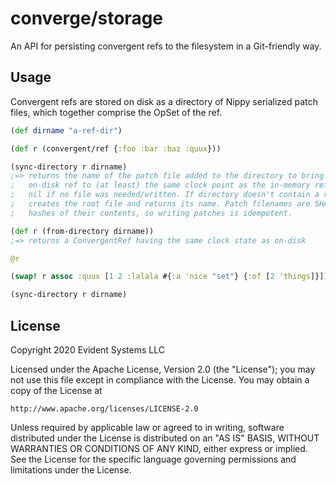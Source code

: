 # converge/storage

An API for persisting convergent refs to the filesystem in a Git-friendly way.

## Usage

Convergent refs are stored on disk as a directory of Nippy serialized
patch files, which together comprise the OpSet of the ref.

``` clojure
(def dirname "a-ref-dir")

(def r (convergent/ref {:foo :bar :baz :quux}))

(sync-directory r dirname)
;=> returns the name of the patch file added to the directory to bring the
;   on-disk ref to (at least) the same clock point as the in-memory ref, or
;   nil if no file was needed/written. If directory doesn't contain a ref,
;   creates the root file and returns its name. Patch filenames are SHA256-3
;   hashes of their contents, so writing patches is idempotent.

(def r (from-directory dirname))
;=> returns a ConvergentRef having the same clock state as on-disk

@r

(swap! r assoc :quux [1 2 :lalala #{:a 'nice "set"} {:of [2 'things]}])

(sync-directory r dirname)
```

## License

Copyright 2020 Evident Systems LLC

Licensed under the Apache License, Version 2.0 (the "License");
you may not use this file except in compliance with the License.
You may obtain a copy of the License at

    http://www.apache.org/licenses/LICENSE-2.0

Unless required by applicable law or agreed to in writing, software
distributed under the License is distributed on an "AS IS" BASIS,
WITHOUT WARRANTIES OR CONDITIONS OF ANY KIND, either express or implied.
See the License for the specific language governing permissions and
limitations under the License.
